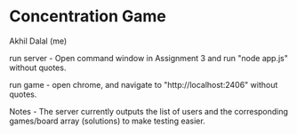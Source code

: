 # Concentration Game

Akhil Dalal (me)

run server - Open command window in Assignment 3 and run "node app.js" without quotes.

run game - open chrome, and navigate to "http://localhost:2406" without quotes.

Notes -
The server currently outputs the list of users and the corresponding games/board array (solutions)
to make testing easier.